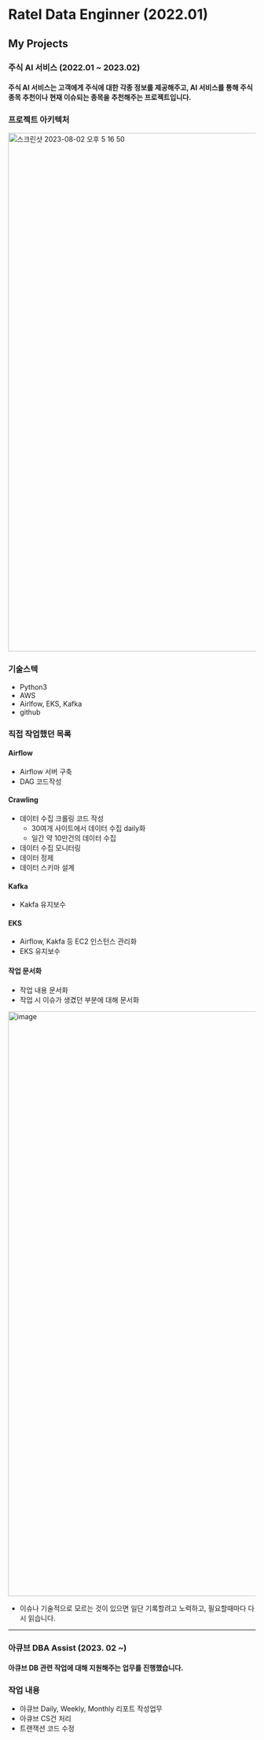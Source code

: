 # Ratel Data Enginner (2022.01)

## My Projects

### 주식 AI 서비스 (2022.01 ~ 2023.02)



#### 주식 AI 서비스는 고객에게 주식에 대한 각종 정보를 제공해주고, AI 서비스를 통해 주식 종목 추천이나 현재 이슈되는 종목을 추천해주는 프로젝트입니다.


### 프로젝트 아키텍처

<img width="1054" alt="스크린샷 2023-08-02 오후 5 16 50" src="https://github.com/includesorrow/rt/assets/35910177/4db36877-45db-4ff2-91da-e2e82dfdb0bb">

### 기술스텍
- Python3
- AWS
- Airlfow, EKS, Kafka
- github


### 직접 작업했던 목록

#### Airflow
- Airflow 서버 구축
- DAG 코드작성

#### Crawling
- 데이터 수집 크롤링 코드 작성
   - 30여개 사이트에서 데이터 수집 daily화
   - 일간 약 10만건의 데이터 수집
- 데이터 수집 모니터링
- 데이터 정제
- 데이터 스키마 설계

#### Kafka
- Kakfa 유지보수

#### EKS
- Airflow, Kakfa 등 EC2 인스턴스 관리화
- EKS 유지보수

#### 작업 문서화
- 작업 내용 문서화
- 작업 시 이슈가 생겼던 부분에 대해 문서화
<img width="1189" alt="image" src="https://github.com/includesorrow/rt/assets/35910177/fb571a1c-0f5b-4530-8b8c-70b3d1574be1">

- 이슈나 기술적으로 모르는 것이 있으면 일단 기록할려고 노력하고, 필요할때마다 다시 읽습니다.

---


### 아큐브 DBA Assist (2023. 02 ~)

#### 아큐브 DB 관련 작업에 대해 지원해주는 업무를 진행했습니다.

### 작업 내용
- 아큐브 Daily, Weekly, Monthly 리포트 작성업무
- 아큐브 CS건 처리
- 트랜잭션 코드 수정

